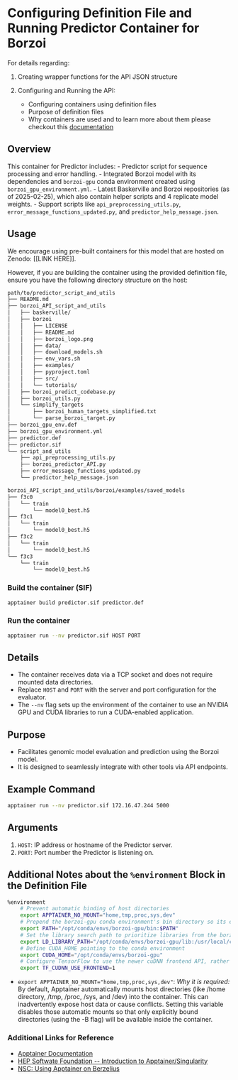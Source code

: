 # Configuring Definition File and Running Predictor Container for Borzoi

For details regarding:

1. Creating wrapper functions for the API JSON structure
2. Configuring and Running the API:

    - Configuring containers using definition files
    - Purpose of definition files
    - Why containers are used and to learn more about them
please checkout this [documentation](https://github.com/de-Boer-Lab/Genomic-API-for-Model-Evaluation/tree/main/src/DREAM_RNN)

## Overview

This container for Predictor includes:
    - Predictor script for sequence processing and error handling.
    - Integrated Borzoi model with its dependencies and `borzoi-gpu` conda environment created using `borzoi_gpu_environment.yml`.
    - Latest Baskerville and Borzoi repositories (as of 2025-02-25), which also contain helper scripts and 4 replicate model weights.
    - Support scripts like `api_preprocessing_utils.py`, `error_message_functions_updated.py`, and `predictor_help_message.json`.

## Usage

We encourage using pre-built containers for this model that are hosted on Zenodo: [[LINK HERE]].

However, if you are building the container using the provided definition file, ensure you have the following directory structure on the host:

```bash
path/to/predictor_script_and_utils
├── README.md
├── borzoi_API_script_and_utils
│   ├── baskerville/
│   ├── borzoi
│   │   ├── LICENSE
│   │   ├── README.md
│   │   ├── borzoi_logo.png
│   │   ├── data/
│   │   ├── download_models.sh
│   │   ├── env_vars.sh
│   │   ├── examples/
│   │   ├── pyproject.toml
│   │   ├── src/
│   │   └── tutorials/
│   ├── borzoi_predict_codebase.py
│   ├── borzoi_utils.py
│   └── simplify_targets
│       ├── borzoi_human_targets_simplified.txt
│       └── parse_borzoi_target.py
├── borzoi_gpu_env.def
├── borzoi_gpu_environment.yml
├── predictor.def
├── predictor.sif
└── script_and_utils
    ├── api_preprocessing_utils.py
    ├── borzoi_predictor_API.py
    ├── error_message_functions_updated.py
    └── predictor_help_message.json

borzoi_API_script_and_utils/borzoi/examples/saved_models
├── f3c0
│   └── train
│       └── model0_best.h5
├── f3c1
│   └── train
│       └── model0_best.h5
├── f3c2
│   └── train
│       └── model0_best.h5
└── f3c3
    └── train
        └── model0_best.h5
```

### Build the container (SIF)

```bash
apptainer build predictor.sif predictor.def
```

### Run the container

```bash
apptainer run --nv predictor.sif HOST PORT
```

## Details

- The container receives data via a TCP socket and does not require mounted data directories.
- Replace `HOST` and `PORT` with the server and port configuration for the evaluator.
- The `--nv` flag sets up the environment of the container to use an NVIDIA GPU and CUDA libraries to run a CUDA-enabled application.

## Purpose

- Facilitates genomic model evaluation and prediction using the Borzoi model.
- It is designed to seamlessly integrate with other tools via API endpoints.

## Example Command

```bash
apptainer run --nv predictor.sif 172.16.47.244 5000
```

## Arguments

1. `HOST`: IP address or hostname of the Predictor server.
2. `PORT`: Port number the Predictor is listening on.

## Additional Notes about the `%environment` Block in the Definition File

```bash
%environment
    # Prevent automatic binding of host directories
    export APPTAINER_NO_MOUNT="home,tmp,proc,sys,dev"
    # Prepend the borzoi-gpu conda environment's bin directory so its executables (like python3) are used
    export PATH="/opt/conda/envs/borzoi-gpu/bin:$PATH"
    # Set the library search path to prioritize libraries from the borzoi-gpu environment and CUDA libraries
    export LD_LIBRARY_PATH="/opt/conda/envs/borzoi-gpu/lib:/usr/local/cuda/lib64:$LD_LIBRARY_PATH"
    # Define CUDA_HOME pointing to the conda environment    
    export CUDA_HOME="/opt/conda/envs/borzoi-gpu"
    # Configure TensorFlow to use the newer cuDNN frontend API, rather than the legacy API
    export TF_CUDNN_USE_FRONTEND=1
```

- `export APPTAINER_NO_MOUNT="home,tmp,proc,sys,dev"`:
*Why it is required:* By default, Apptainer automatically mounts host directories (like /home directory, /tmp, /proc, /sys, and /dev) into the container. This can inadvertently expose host data or cause conflicts. Setting this variable disables those automatic mounts so that only explicitly bound directories (using the -B flag) will be available inside the container.

### Additional Links for Reference

- [Apptainer Documentation](https://apptainer.org/docs/user/latest/)
- [HEP Softwate Foundation -- Introduction to Apptainer/Singularity](https://hsf-training.github.io/hsf-training-singularity-webpage/)
- [NSC: Using Apptainer on Berzelius](https://www.nsc.liu.se/support/systems/berzelius-software/berzelius-apptainer/)
